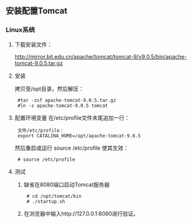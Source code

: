 ## 安装配置Tomcat

### Linux系统

1. 下载安装文件：

	http://mirror.bit.edu.cn/apache/tomcat/tomcat-9/v9.0.5/bin/apache-tomcat-9.0.5.tar.gz

2. 安装

    拷贝至/opt目录，然后解压：

        #tar -zxf apache-tomcat-9.0.5.tar.gz
        #ln -s apache-tomcat-9.0.5 tomcat

3. 配置环境变量
    在/etc/profile文件末尾追加一行：

        文件/etc/profile：
        export CATALINA_HOME=/opt/apache-tomcat-9.0.5
            
    然后重启或运行 source /etc/profile 使其生效：

        # source /etc/profile


4. 测试

    1. 缺省在8080端口启动Tomcat服务器
    
            # cd /opt/tomcat/bin
            # ./startup.sh

    2. 在浏览器中输入http://127.0.0.1:8080进行验证。

